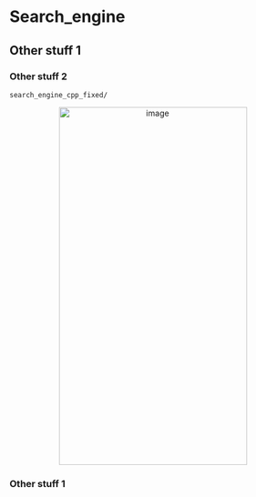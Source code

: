 # Search_engine
## Other stuff 1
### Other stuff 2
`search_engine_cpp_fixed/`

<p align="center">
  <img width="330" height="629" alt="image" src="https://github.com/user-attachments/assets/486749a6-020a-4f75-8f55-9f59773b7a1b" />
</p>

### Other stuff 1
